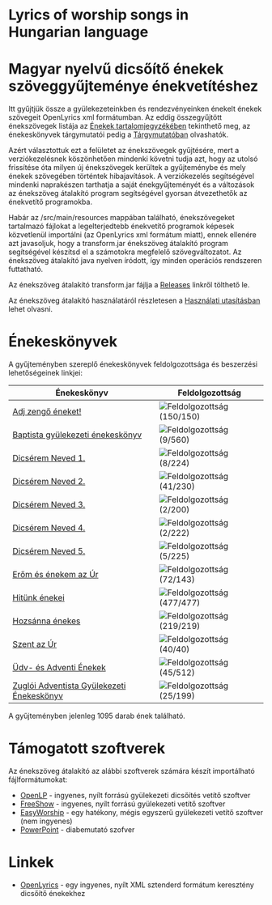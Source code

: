 # Lyrics of worship songs in Hungarian language

# Magyar nyelvű dicsőítő énekek szöveggyűjteménye énekvetítéshez

Itt gyűjtjük össze a gyülekezeteinkben és rendezvényeinken énekelt énekek
szövegeit OpenLyrics xml formátumban. Az eddig összegyűjtött énekszövegek
listája az [Énekek tartalomjegyzékében](./Contents.md) tekinthető meg, az
énekeskönyvek tárgymutatói pedig a [Tárgymutatóban](./docs/index/README.md)
olvashatók.

Azért választottuk ezt a felületet az énekszövegek gyűjtésére, mert a
verziókezelésnek köszönhetően mindenki követni tudja azt, hogy az utolsó
frissítése óta milyen új énekszövegek kerültek a gyűjteménybe és mely énekek
szövegében történtek hibajavítások.
A verziókezelés segítségével mindenki naprakészen tarthatja a saját
énekgyűjteményét és a változások az énekszöveg átalakító program segítségével
gyorsan átvezethetők az énekvetítő programokba.

Habár az /src/main/resources mappában található, énekszövegeket tartalmazó
fájlokat a legelterjedtebb énekvetítő programok képesek közvetlenül importálni
(az OpenLyrics xml formátum miatt), ennek ellenére azt javasoljuk, hogy a
transform.jar énekszöveg átalakító program segítségével készítsd el a számotokra
megfelelő szövegváltozatot. Az énekszöveg átalakító java nyelven íródott,
így minden operációs rendszeren futtatható.

Az énekszöveg átalakító transform.jar fájlja a [Releases](http://github.com/sdahun/songs/releases)
linkről tölthető le.

Az énekszöveg átalakító használatáról részletesen a [Használati utasításban](./docs/Usage.md)
lehet olvasni.

# Énekeskönyvek

A gyűjteményben szereplő énekeskönyvek feldolgozottsága és beszerzési lehetőségeinek
linkjei:

| Énekeskönyv | Feldolgozottság |
| ----------- | --------------- |
| [Adj zengő éneket!](http://www.kalvinkiado.hu/index.php?page=shop.product_details&flypage=flypage.tpl&product_id=988&category_id=43&option=com_virtuemart&Itemid=3&lang=hu) | ![Feldolgozottság](https://progress-bar.xyz/100) (150/150) |
| [Baptista gyülekezeti énekeskönyv](http://www.konyvesbolt.baptist.hu) | ![Feldolgozottság](https://progress-bar.xyz/2) (9/560) |
| [Dicsérem Neved 1.](http://dicseremneved.hu) | ![Feldolgozottság](https://progress-bar.xyz/4) (8/224) |
| [Dicsérem Neved 2.](http://dicseremneved.hu) | ![Feldolgozottság](https://progress-bar.xyz/18) (41/230) |
| [Dicsérem Neved 3.](http://dicseremneved.hu) | ![Feldolgozottság](https://progress-bar.xyz/1) (2/200) |
| [Dicsérem Neved 4.](http://dicseremneved.hu) | ![Feldolgozottság](https://progress-bar.xyz/1) (2/222) |
| [Dicsérem Neved 5.](http://dicseremneved.hu) | ![Feldolgozottság](https://progress-bar.xyz/2) (5/225) |
| [Erőm és énekem az Úr](http://www.harmat.hu/uzlet/erom-es-enekem-az-ur) | ![Feldolgozottság](https://progress-bar.xyz/50) (72/143) |
| [Hitünk énekei](http://adventkiado.hu) | ![Feldolgozottság](https://progress-bar.xyz/100) (477/477) |
| [Hozsánna énekes](http://adventista.hu) | ![Feldolgozottság](https://progress-bar.xyz/100) (219/219) |
| [Szent az Úr](http://adventista.hu) | ![Feldolgozottság](https://progress-bar.xyz/100) (40/40) |
| [Üdv- és Adventi Énekek](https://www.antikvarium.hu/konyv/udv-es-adventi-enekek-473997) | ![Feldolgozottság](https://progress-bar.xyz/9) (45/512) |
| [Zuglói Adventista Gyülekezeti Énekeskönyv](https://zuglo.adventista.hu/) | ![Feldolgozottság](https://progress-bar.xyz/13) (25/199) |

A gyűjteményben jelenleg 1095 darab ének található.

# Támogatott szoftverek
Az énekszöveg átalakító az alábbi szoftverek számára készít importálható fájlformátumokat:
* [OpenLP](https://openlp.org) - ingyenes, nyílt forrású gyülekezeti dicsőítés vetítő szoftver
* [FreeShow](https://freeshow.app) - ingyenes, nyílt forrású gyülekezeti vetítő szoftver
* [EasyWorship](https://www.easyworship.com/) - egy hatékony, mégis egyszerű gyülekezeti vetítő szoftver (nem ingyenes)
* [PowerPoint](https://products.office.com/hu-hu/powerpoint) - diabemutató szofver

# Linkek
* [OpenLyrics](http://openlyrics.org) - egy ingyenes, nyílt XML sztenderd formátum
  keresztény dicsőítő énekekhez
